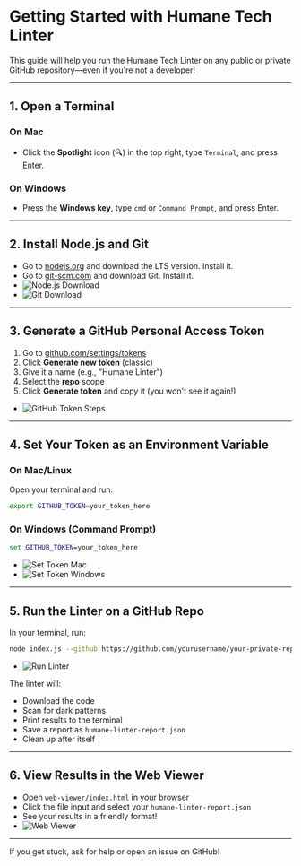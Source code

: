 # Getting Started with Humane Tech Linter

This guide will help you run the Humane Tech Linter on any public or private GitHub repository—even if you're not a developer!

---

## 1. Open a Terminal

### On Mac
- Click the **Spotlight** icon (🔍) in the top right, type `Terminal`, and press Enter.

### On Windows
- Press the **Windows key**, type `cmd` or `Command Prompt`, and press Enter.

---

## 2. Install Node.js and Git

- Go to [nodejs.org](https://nodejs.org/) and download the LTS version. Install it.
- Go to [git-scm.com](https://git-scm.com/) and download Git. Install it.
- ![Node.js Download](docs/screenshots/nodejs-download.png)
- ![Git Download](docs/screenshots/git-download.png)

---

## 3. Generate a GitHub Personal Access Token

1. Go to [github.com/settings/tokens](https://github.com/settings/tokens)
2. Click **Generate new token** (classic)
3. Give it a name (e.g., "Humane Linter")
4. Select the **repo** scope
5. Click **Generate token** and copy it (you won't see it again!)
- ![GitHub Token Steps](docs/screenshots/github-token-steps.png)

---

## 4. Set Your Token as an Environment Variable

### On Mac/Linux
Open your terminal and run:
```sh
export GITHUB_TOKEN=your_token_here
```

### On Windows (Command Prompt)
```cmd
set GITHUB_TOKEN=your_token_here
```

- ![Set Token Mac](docs/screenshots/set-token-mac.png)
- ![Set Token Windows](docs/screenshots/set-token-windows.png)

---

## 5. Run the Linter on a GitHub Repo

In your terminal, run:
```sh
node index.js --github https://github.com/yourusername/your-private-repo
```
- ![Run Linter](docs/screenshots/run-linter.png)

The linter will:
- Download the code
- Scan for dark patterns
- Print results to the terminal
- Save a report as `humane-linter-report.json`
- Clean up after itself

---

## 6. View Results in the Web Viewer

- Open `web-viewer/index.html` in your browser
- Click the file input and select your `humane-linter-report.json`
- See your results in a friendly format!
- ![Web Viewer](docs/screenshots/web-viewer.png)

---

If you get stuck, ask for help or open an issue on GitHub! 
